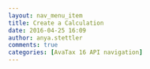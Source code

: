```yaml
---
layout: nav_menu_item
title: Create a Calculation
date: 2016-04-25 16:09
author: anya.stettler
comments: true
categories: [AvaTax 16 API navigation]
---
```


